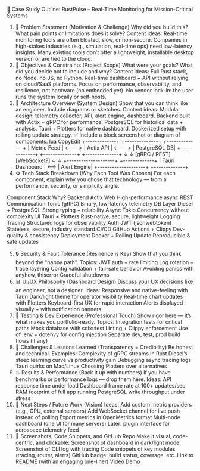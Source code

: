 🧠 Case Study Outline: RustPulse – Real-Time Monitoring for Mission-Critical Systems
1. 🚩 Problem Statement (Motivation & Challenge)
Why did you build this? What pain points or limitations does it solve?
Content ideas:
Real-time monitoring tools are often bloated, slow, or non-secure.
Companies in high-stakes industries (e.g., simulation, real-time ops) need low-latency insights.
Many existing tools don’t offer a lightweight, installable desktop version or are tied to the cloud.
2. 🎯 Objectives & Constraints (Project Scope)
What were your goals? What did you decide not to include and why?
Content ideas:
Full Rust stack, no Node, no JS, no Python.
Real-time dashboard + API without relying on cloud/SaaS platforms.
Focus on performance, observability, and resilience, not hardware (no embedded yet).
No vendor lock-in: the user runs the system locally or self-hosts.
3. 🧱 Architecture Overview (System Design)
Show that you can think like an engineer. Include diagrams or sketches.
Content ideas:
Modular design: telemetry collector, API, alert engine, dashboard.
Backend built with Actix + gRPC for performance.
PostgreSQL for historical data + analysis.
Tauri + Plotters for native dashboard.
Dockerized setup with rolling update strategy.
✅ Include a block screenshot or diagram of components:
lua
CopyEdit
+-------------+       +--------------+       +--------------+
| Metric Feed | <---> | Actix API    | <---> | PostgreSQL DB|
+-------------+       +--------------+       +--------------+
         ↓                       ↓
     [gRPC / REST]         [WebSocket?]
         ↓                       ↓
+--------------------+       +-------------+
|   Tauri Dashboard  | <-->  | Alert Engine|
+--------------------+       +-------------+
4. ⚙️ Tech Stack Breakdown (Why Each Tool Was Chosen)
For each component, explain why you chose that technology — from a performance, security, or simplicity angle.



Component
Stack
Why?
Backend
Actix Web
High-performance async REST
Communication
Tonic (gRPC)
Binary, low-latency telemetry
DB Layer
Diesel + PostgreSQL
Strong typing + reliability
Async
Tokio
Concurrency without complexity
UI
Tauri + Plotters
Rust-native, secure, lightweight
Logging
Tracing
Structured logs for observability
Auth
JWT (jsonwebtoken)
Stateless, secure, industry standard
CI/CD
GitHub Actions + Clippy
Dev-quality & consistency
Deployment
Docker + Rolling Update
Reproducible & safe updates

5. 🔒 Security & Fault Tolerance (Resilience is Key)
Show that you think beyond the "happy path".
Topics:
JWT auth + rate limiting
Log rotation + trace layering
Config validation + fail-safe behavior
Avoiding panics with anyhow, thiserror
Graceful shutdowns
6. 📊 UI/UX Philosophy (Dashboard Design)
Discuss your UX decisions like an engineer, not a designer.
Ideas:
Responsive and native-feeling with Tauri
Dark/light theme for operator visibility
Real-time chart updates with Plotters
Keyboard-first UX for rapid interaction
Alerts displayed visually + with notification banners
7. 📐 Testing & Dev Experience (Professional Touch)
Show rigor here — it’s what makes you portfolio-ready.
Topics:
Integration tests for critical paths
Mock database with sqlx::test
Linting + Clippy enforcement
Use of .env + dotenvy for config injection
Separate dev, test, prod build flows (if any)
8. 🧠 Challenges & Lessons Learned (Transparency = Credibility)
Be honest and technical.
Examples:
Complexity of gRPC streams in Rust
Diesel’s steep learning curve vs productivity gain
Debugging async tracing logs
Tauri quirks on Mac/Linux
Choosing Plotters over alternatives
9. 💥 Results & Performance (Back it up with numbers)
If you have benchmarks or performance logs — drop them here.
Ideas:
API response time under load
Dashboard frame rate at 100+ updates/sec
RAM footprint of full app running
PostgreSQL write throughput under stress
10. 🧭 Next Steps / Future Work (Vision)
Ideas:
Add custom metric providers (e.g., GPU, external sensors)
Add WebSocket channel for live push instead of polling
Export metrics in OpenMetrics format
Multi-node dashboard (one UI for many servers)
Later: plugin interface for aerospace telemetry feed
11. 📸 Screenshots, Code Snippets, and GitHub Repo
Make it visual, code-centric, and clickable:
Screenshot of dashboard in dark/light mode
Screenshot of CLI log with tracing
Code snippets of key modules (tracing, router, alerts)
GitHub badge: build status, coverage, etc.
Link to README (with an engaging one-liner)
Video Demo
